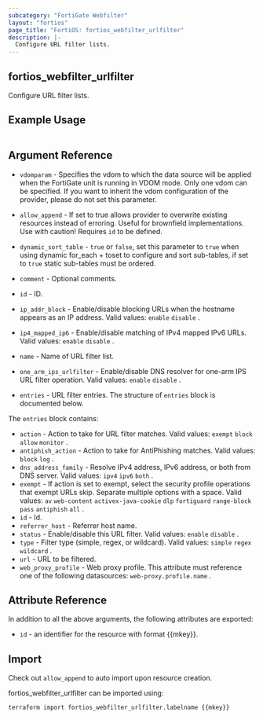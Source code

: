 ```yaml
---
subcategory: "FortiGate Webfilter"
layout: "fortios"
page_title: "FortiOS: fortios_webfilter_urlfilter"
description: |-
  Configure URL filter lists.
---
```


## fortios_webfilter_urlfilter
Configure URL filter lists.

## Example Usage

```hcl

```

## Argument Reference
* `vdomparam` - Specifies the vdom to which the data source will be applied when the FortiGate unit is running in VDOM mode. Only one vdom can be specified. If you want to inherit the vdom configuration of the provider, please do not set this parameter.
* `allow_append` - If set to true allows provider to overwrite existing resources instead of erroring. Useful for brownfield implementations. Use with caution! Requires `id` to be defined.
* `dynamic_sort_table` - `true` or `false`, set this parameter to `true` when using dynamic for_each + toset to configure and sort sub-tables, if set to `true` static sub-tables must be ordered.

* `comment` - Optional comments.
* `id` - ID.
* `ip_addr_block` - Enable/disable blocking URLs when the hostname appears as an IP address. Valid values: `enable` `disable` .
* `ip4_mapped_ip6` - Enable/disable matching of IPv4 mapped IPv6 URLs. Valid values: `enable` `disable` .
* `name` - Name of URL filter list.
* `one_arm_ips_urlfilter` - Enable/disable DNS resolver for one-arm IPS URL filter operation. Valid values: `enable` `disable` .
* `entries` - URL filter entries. The structure of `entries` block is documented below.

The `entries` block contains:

* `action` - Action to take for URL filter matches. Valid values: `exempt` `block` `allow` `monitor` .
* `antiphish_action` - Action to take for AntiPhishing matches. Valid values: `block` `log` .
* `dns_address_family` - Resolve IPv4 address, IPv6 address, or both from DNS server. Valid values: `ipv4` `ipv6` `both` .
* `exempt` - If action is set to exempt, select the security profile operations that exempt URLs skip. Separate multiple options with a space. Valid values: `av` `web-content` `activex-java-cookie` `dlp` `fortiguard` `range-block` `pass` `antiphish` `all` .
* `id` - Id.
* `referrer_host` - Referrer host name.
* `status` - Enable/disable this URL filter. Valid values: `enable` `disable` .
* `type` - Filter type (simple, regex, or wildcard). Valid values: `simple` `regex` `wildcard` .
* `url` - URL to be filtered.
* `web_proxy_profile` - Web proxy profile. This attribute must reference one of the following datasources: `web-proxy.profile.name` .

## Attribute Reference

In addition to all the above arguments, the following attributes are exported:
* `id` - an identifier for the resource with format {{mkey}}.

## Import

Check out `allow_append` to auto import upon resource creation.

fortios_webfilter_urlfilter can be imported using:
```sh
terraform import fortios_webfilter_urlfilter.labelname {{mkey}}
```

